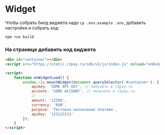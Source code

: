 # Widget

Чтобы собрать билд виджета надо `cp .env.example .env`, добавить настройки и собрать код:
```bash
npm run build
```

### На странице добавить код виджета

```html
<div id="container"></div>
<script src="https://static.r2pay.ru/sdk/v1/js/index.js" onload="onWidgetLoad()" async></script>

<script>
    function onWidgetLoad() {
        window.r2p.mountWidget(document.querySelector('#container'), {
            apikey: 'SOME API KEY', // получить в r2pay.ru
            account: 'SOME ACCOUNT', // получить в r2pay.ru
            // -----
            amount: '12500',
            currency: 'RUB',
            purpose: 'Тестовое назначение платежа',
            apiKey: '123123213'
        });
    }
</script>
```
